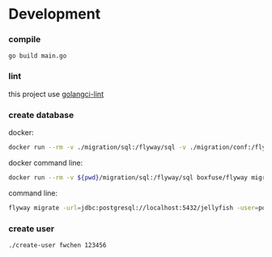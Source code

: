 # Development

### compile 
`go build main.go`

### lint
this project use [golangci-lint](https://github.com/golangci/golangci-lint#editor-integration)

### create database
docker:
``` bash
docker run --rm -v ./migration/sql:/flyway/sql -v ./migration/conf:/flyway/conf boxfuse/flyway migrate 
```

docker command line:
``` bash
docker run --rm -v ${pwd}/migration/sql:/flyway/sql boxfuse/flyway migrate -url=jdbc:postgresql://172.17.0.1:5432/jellyfish -user=postgres -password=mysecretpassword
```

command line:
``` bash
flyway migrate -url=jdbc:postgresql://localhost:5432/jellyfish -user=postgres -password=mysecretpassword -locations="./sql"
```

### create user
`./create-user fwchen 123456`

